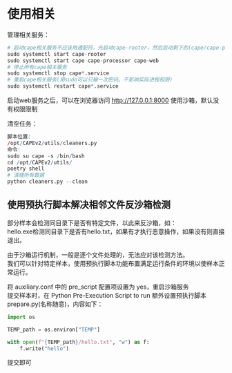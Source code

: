 # 使用相关

管理相关服务：  
```r
# 启动cape相关服务不应该用通配符，先启动cape-rooter，然后启动剩下的(cape/cape-processor/cape-web)
sudo systemctl start cape-rooter
sudo systemctl start cape cape-processor cape-web
# 停止所有cape相关服务
sudo systemctl stop cape*.service
# 重启cape相关服务(用sudo可以只输一次密码，不影响实际进程权限)
sudo systemctl restart cape*.service
```

启动web服务之后，可以在浏览器访问 http://127.0.0.1:8000 使用沙箱，默认没有权限限制  

清空任务：  
```r
脚本位置:
/opt/CAPEv2/utils/cleaners.py
命令:
sudo su cape -s /bin/bash
cd /opt/CAPEv2/utils/
poetry shell
# 清理所有数据
python cleaners.py --clean
```


## 使用预执行脚本解决相邻文件反沙箱检测
部分样本会检测同目录下是否有特定文件，以此来反沙箱，如：  
hello.exe检测同目录下是否有hello.txt，如果有才执行恶意操作，如果没有则直接退出。  

由于沙箱运行机制，一般是逐个文件处理的，无法应对该检测方法。  
我们可以针对特定样本，使用预执行脚本功能布置满足运行条件的环境以使样本正常运行。  

将 auxiliary.conf 中的 pre_script 配置项设置为 yes，重启沙箱服务  
提交样本时，在 Python Pre-Execution Script to run 额外设置预执行脚本 prepare.py(名称随意)，内容如下：  
```python
import os

TEMP_path = os.environ["TEMP"]

with open(f"{TEMP_path}/hello.txt", "w") as f:
    f.write("hello")

```
提交即可  
